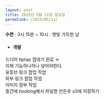 ```yaml
---
layout: post
title: 2025년 5월 11일 일요일
permalink: /2025/05/11/
---
```

**수면** : 3시 15분 ~ 10시 : 햇빛 가득한 날
* #### 개발
드디어 tiptap 껍데기 완료 ㅠ<br/>
이제 기능하나하나 넣어야한다.<br/>
유튜브 링크 팝업 작업<br/>
외부 링크 팝업 작업<br/>
이미지 첨부 작업<br/>
중간에 hooking해서 파일명 만든후 s3에 저장하기